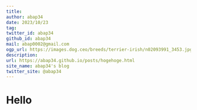```yaml
---
title: 
author: abap34
date: 2023/10/23
tag: 
twitter_id: abap34
github_id: abap34
mail: abap0002@gmail.com
ogp_url: https://images.dog.ceo/breeds/terrier-irish/n02093991_3453.jpg
description: 
url: https://abap34.github.io/posts/hogehoge.html
site_name: abap34's blog
twitter_site: @abap34
---
```



# Hello